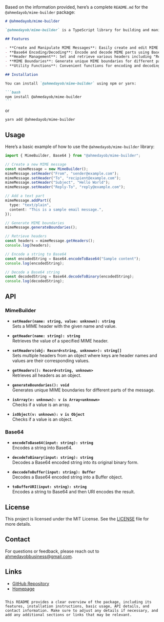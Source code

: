 Based on the information provided, here’s a complete `README.md` for the `@ahmedayob/mime-builder` package:

````markdown
# @ahmedayob/mime-builder

`@ahmedayob/mime-builder` is a TypeScript library for building and manipulating MIME (Multipurpose Internet Mail Extensions) messages. This library provides an easy-to-use API for creating, modifying, and encoding MIME messages, making it ideal for email and other internet-based communication systems.

## Features

- **Create and Manipulate MIME Messages**: Easily create and edit MIME messages.
- **Base64 Encoding/Decoding**: Encode and decode MIME parts using Base64 encoding.
- **Header Management**: Set and retrieve various headers including "Reply-To" and "Bcc".
- **MIME Boundaries**: Generate unique MIME boundaries for different parts of a message.
- **Utility Functions**: Convenient functions for encoding and decoding Base64 strings and URI encoding.

## Installation

You can install `@ahmedayob/mime-builder` using npm or yarn:

```bash
npm install @ahmedayob/mime-builder
```
````

or

```bash
yarn add @ahmedayob/mime-builder
```

## Usage

Here’s a basic example of how to use the `@ahmedayob/mime-builder` library:

```typescript
import { MimeBuilder, Base64 } from "@ahmedayob/mime-builder";

// Create a new MIME message
const mimeMessage = new MimeBuilder();
mimeMessage.setHeader("From", "sender@example.com");
mimeMessage.setHeader("To", "recipient@example.com");
mimeMessage.setHeader("Subject", "Hello World");
mimeMessage.setHeader("Reply-To", "reply@example.com");

// Add a text part
mimeMessage.addPart({
  type: "text/plain",
  content: "This is a sample email message.",
});

// Generate MIME boundaries
mimeMessage.generateBoundaries();

// Retrieve headers
const headers = mimeMessage.getHeaders();
console.log(headers);

// Encode a string to Base64
const encodedString = Base64.encodeToBase64("Sample content");
console.log(encodedString);

// Decode a Base64 string
const decodedString = Base64.decodeToBinary(encodedString);
console.log(decodedString);
```

## API

### MimeBuilder

- **`setHeader(name: string, value: unknown): string`**  
  Sets a MIME header with the given name and value.

- **`getHeader(name: string): string`**  
  Retrieves the value of a specified MIME header.

- **`setHeaders(obj: Record<string, unknown>): string[]`**  
  Sets multiple headers from an object where keys are header names and values are their corresponding values.

- **`getHeaders(): Record<string, unknown>`**  
  Retrieves all headers as an object.

- **`generateBoundaries(): void`**  
  Generates unique MIME boundaries for different parts of the message.

- **`isArray(v: unknown): v is Array<unknown>`**  
  Checks if a value is an array.

- **`isObject(v: unknown): v is Object`**  
  Checks if a value is an object.

### Base64

- **`encodeToBase64(input: string): string`**  
  Encodes a string into Base64.

- **`decodeToBinary(input: string): string`**  
  Decodes a Base64 encoded string into its original binary form.

- **`deccodeToBuffer(input: string): Buffer`**  
  Decodes a Base64 encoded string into a Buffer object.

- **`toBufferURI(input: string): string`**  
  Encodes a string to Base64 and then URI encodes the result.

## License

This project is licensed under the MIT License. See the [LICENSE](LICENSE) file for more details.

## Contact

For questions or feedback, please reach out to [ahmedayobbusiness@gmail.com](mailto:ahmedayobbusiness@gmail.com).

## Links

- [GitHub Repository](https://github.com/wildduck2/mime-builder)
- [Homepage](https://github.com/wildduck2/mime-builder)

```

This README provides a clear overview of the package, including its features, installation instructions, basic usage, API details, and contact information. Make sure to adjust any details if necessary, and add any additional sections or links that may be relevant.
```
